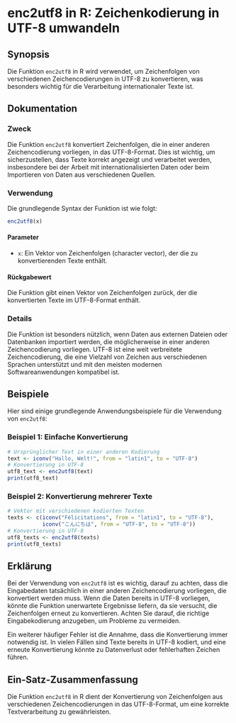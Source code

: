 <!--
Meta Description: # enc2utf8 in R: Zeichenkodierung in UTF-8 umwandeln ## Synopsis Die Funktion `enc2utf8` in R wird verwendet, um Zeichenfolgen von verschiedenen Zeich...
Meta Keywords: die, utf, enc2utf8, ist, von
-->

# enc2utf8 in R: Zeichenkodierung in UTF-8 umwandeln

## Synopsis
Die Funktion `enc2utf8` in R wird verwendet, um Zeichenfolgen von verschiedenen Zeichencodierungen in UTF-8 zu konvertieren, was besonders wichtig für die Verarbeitung internationaler Texte ist.

## Dokumentation
### Zweck
Die Funktion `enc2utf8` konvertiert Zeichenfolgen, die in einer anderen Zeichencodierung vorliegen, in das UTF-8-Format. Dies ist wichtig, um sicherzustellen, dass Texte korrekt angezeigt und verarbeitet werden, insbesondere bei der Arbeit mit internationalisierten Daten oder beim Importieren von Daten aus verschiedenen Quellen.

### Verwendung
Die grundlegende Syntax der Funktion ist wie folgt:

```R
enc2utf8(x)
```

#### Parameter
- `x`: Ein Vektor von Zeichenfolgen (character vector), der die zu konvertierenden Texte enthält.

#### Rückgabewert
Die Funktion gibt einen Vektor von Zeichenfolgen zurück, der die konvertierten Texte im UTF-8-Format enthält.

### Details
Die Funktion ist besonders nützlich, wenn Daten aus externen Dateien oder Datenbanken importiert werden, die möglicherweise in einer anderen Zeichencodierung vorliegen. UTF-8 ist eine weit verbreitete Zeichencodierung, die eine Vielzahl von Zeichen aus verschiedenen Sprachen unterstützt und mit den meisten modernen Softwareanwendungen kompatibel ist.

## Beispiele
Hier sind einige grundlegende Anwendungsbeispiele für die Verwendung von `enc2utf8`:

### Beispiel 1: Einfache Konvertierung
```R
# Ursprünglicher Text in einer anderen Kodierung
text <- iconv("Hallo, Welt!", from = "latin1", to = "UTF-8")
# Konvertierung in UTF-8
utf8_text <- enc2utf8(text)
print(utf8_text)
```

### Beispiel 2: Konvertierung mehrerer Texte
```R
# Vektor mit verschiedenen kodierten Texten
texts <- c(iconv("Félicitations", from = "latin1", to = "UTF-8"), 
           iconv("こんにちは", from = "UTF-8", to = "UTF-8"))
# Konvertierung in UTF-8
utf8_texts <- enc2utf8(texts)
print(utf8_texts)
```

## Erklärung
Bei der Verwendung von `enc2utf8` ist es wichtig, darauf zu achten, dass die Eingabedaten tatsächlich in einer anderen Zeichencodierung vorliegen, die konvertiert werden muss. Wenn die Daten bereits in UTF-8 vorliegen, könnte die Funktion unerwartete Ergebnisse liefern, da sie versucht, die Zeichenfolgen erneut zu konvertieren. Achten Sie darauf, die richtige Eingabekodierung anzugeben, um Probleme zu vermeiden.

Ein weiterer häufiger Fehler ist die Annahme, dass die Konvertierung immer notwendig ist. In vielen Fällen sind Texte bereits in UTF-8 kodiert, und eine erneute Konvertierung könnte zu Datenverlust oder fehlerhaften Zeichen führen.

## Ein-Satz-Zusammenfassung
Die Funktion `enc2utf8` in R dient der Konvertierung von Zeichenfolgen aus verschiedenen Zeichencodierungen in das UTF-8-Format, um eine korrekte Textverarbeitung zu gewährleisten.